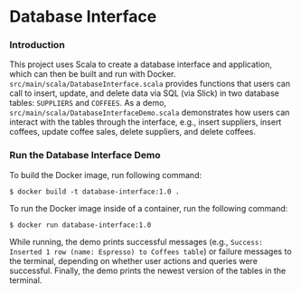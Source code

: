 # Database Interface
### Introduction
This project uses Scala to create a database interface and application, which can then be built and run with Docker. `src/main/scala/DatabaseInterface.scala` provides functions that users can call to insert, update, and delete data via SQL (via Slick) in two database tables: `SUPPLIERS` and `COFFEES`. As a demo, `src/main/scala/DatabaseInterfaceDemo.scala` demonstrates how users can interact with the tables through the interface, e.g., insert suppliers, insert coffees, update coffee sales, delete suppliers, and delete coffees.
### Run the Database Interface Demo
To build the Docker image, run following command:   
```
$ docker build -t database-interface:1.0 .
```  
To run the Docker image inside of a container, run the following command:  
```
$ docker run database-interface:1.0
```
While running, the demo prints successful messages (e.g., `Success: Inserted 1 row (name: Espresso) to Coffees table`) or failure messages to the terminal, depending on whether user actions and queries were successful. Finally, the demo prints the newest version of the tables in the terminal.
